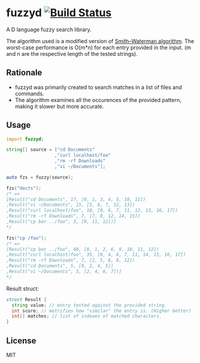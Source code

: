 # fuzzyd [![Build Status](https://travis-ci.org/fbeline/fuzzyd.svg?branch=master)](https://travis-ci.org/fbeline/fuzzyd)

A D language fuzzy search library. 

The algorithm used is a modified version of [Smith–Waterman algorithm](https://en.m.wikipedia.org/wiki/Smith%E2%80%93Waterman_algorithm). The worst-case performance is O(m*n) for each entry provided in the input. (m and n are the respective length of the tested strings).

## Rationale
- fuzzyd was primarily created to search matches in a list of files and commands.
- The algorithm examines all the occurences of the provided pattern, making it slower but more accurate.

## Usage

```d
import fuzzyd;

string[] source = ["cd Documents"
                  ,"curl localhost/foo"
                  ,"rm -rf Downloads"
                  ,"vi ~/Documents"];

auto fzs = fuzzy(source);

fzs("docts");
/* =>
[Result("cd Documents", 17, [0, 1, 3, 4, 5, 10, 11])
,Result("vi ~/Documents", 15, [5, 6, 7, 12, 13])
,Result("curl localhost/foo", 10, [0, 6, 7, 11, 12, 13, 16, 17])
,Result("rm -rf Downloads", 7, [7, 8, 12, 14, 15])
,Result("cp bar ../foo", 3, [0, 11, 12])]
*/

fzs("cp /foo");
/* =>
[Result("cp bar ../foo", 40, [0, 1, 2, 6, 9, 10, 11, 12])
,Result("curl localhost/foo", 35, [0, 4, 6, 7, 11, 14, 15, 16, 17])
,Result("rm -rf Downloads", 7, [2, 5, 6, 8, 12])
,Result("cd Documents", 5, [0, 2, 4, 5])
,Result("vi ~/Documents", 5, [2, 4, 6, 7])]
*/
```

Result struct:

```d
struct Result {
  string value; // entry tested against the provided string. 
  int score; // metrifies how "similar" the entry is. (Higher better)
  int[] matches; // list of indexes of matched characters.
}
```

## License
MIT
